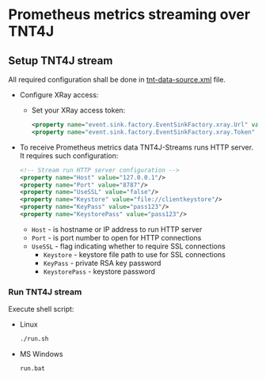 # Prometheus metrics streaming over TNT4J

## Setup TNT4J stream

All required configuration shall be done in [tnt-data-source.xml](tnt-data-source.xml) file.

* Configure XRay access:
  * Set your XRay access token:
    ```xml
    <property name="event.sink.factory.EventSinkFactory.xray.Url" value="https://stream.meshiq.com"/>
    <property name="event.sink.factory.EventSinkFactory.xray.Token" value="388xxxxx-xxxx-xxxx-xxxx-xxxxxxxxxxb3"/>
    ```
* To receive Prometheus metrics data TNT4J-Streams runs HTTP server. It requires such configuration:
  ```xml
  <!-- Stream run HTTP server configuration -->
  <property name="Host" value="127.0.0.1"/>
  <property name="Port" value="8787"/>
  <property name="UseSSL" value="false"/>
  <property name="Keystore" value="file://clientkeystore"/>
  <property name="KeyPass" value="pass123"/>
  <property name="KeystorePass" value="pass123"/>
  ```

  * `Host` - is hostname or IP address to run HTTP server
  * `Port` - is port number to open for HTTP connections
  * `UseSSL` - flag indicating whether to require SSL connections
    * `Keystore` - keystore file path to use for SSL connections
    * `KeyPass` - private RSA key password
    * `KeystorePass` - keystore password

### Run TNT4J stream

Execute shell script:
* Linux
  ```bash
  ./run.sh
  ```
* MS Windows
  ```cmd
  run.bat
  ```

